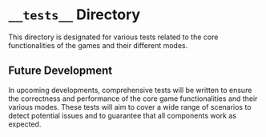 # `__tests__` Directory

This directory is designated for various tests related to the core functionalities of the games and their different modes.

## Future Development

In upcoming developments, comprehensive tests will be written to ensure the correctness and performance of the core game functionalities and their various modes. These tests will aim to cover a wide range of scenarios to detect potential issues and to guarantee that all components work as expected.
